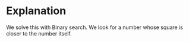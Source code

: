 # Explanation

We solve this with Binary search. We look for a number whose square is closer to the number itself. 